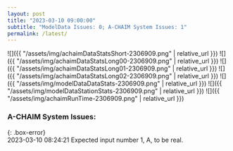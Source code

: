 ```yaml
---
layout: post
title: "2023-03-10 09:00:00"
subtitle: "ModelData Issues: 0; A-CHAIM System Issues: 1"
permalink: /latest/
---
```


![]({{ "/assets/img/achaimDataStatsShort-2306909.png" | relative_url }})
![]({{ "/assets/img/achaimDataStatsLong00-2306909.png" | relative_url }})
![]({{ "/assets/img/achaimDataStatsLong01-2306909.png" | relative_url }})
![]({{ "/assets/img/achaimDataStatsLong02-2306909.png" | relative_url }})
![]({{ "/assets/img/modelDataDataStats-2306909.png" | relative_url }})
![]({{ "/assets/img/modelDataStationStats-2306909.png" | relative_url }})
![]({{ "/assets/img/achaimRunTime-2306909.png" | relative_url }})


### A-CHAIM System Issues:  
  
{: .box-error}  
2023-03-10 08:24:21 Expected input number 1, A, to be real.  
